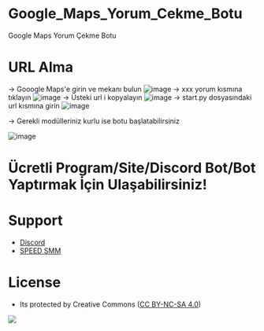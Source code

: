 # Google_Maps_Yorum_Cekme_Botu
Google Maps Yorum Çekme Botu

# URL Alma
-> Gooogle Maps'e girin ve mekanı bulun
![image](https://user-images.githubusercontent.com/63351166/178109439-bc5bd207-51df-4f54-97db-cd186d5a4faa.png)
-> xxx yorum kısmına tıklayın
![image](https://user-images.githubusercontent.com/63351166/178109474-e6569dfb-48b6-408d-986d-4ed3f6adae5a.png)
-> Üsteki url i kopyalayın
![image](https://user-images.githubusercontent.com/63351166/178109489-f33086fc-7043-46cc-8c5e-114b890ad350.png)
-> start.py dosyasındaki url kısmına girin
![image](https://user-images.githubusercontent.com/63351166/178109515-a63fd16a-f55e-4e38-b2d3-d9160f7f9f12.png)

-> Gerekli modülleriniz kurlu ise botu başlatabilirsiniz

![image](https://user-images.githubusercontent.com/63351166/178109380-796a971f-7cf6-4a97-82df-66e8e5d367e8.png)

# Ücretli Program/Site/Discord Bot/Bot Yaptırmak İçin Ulaşabilirsiniz!

# Support
- [Discord](https://discord.com/invite/jzeNGMcBrA)
- [SPEED SMM](https://speedsmm.com)

# License
- Its protected by Creative Commons ([CC BY-NC-SA 4.0](https://creativecommons.org/licenses/by-nc-sa/4.0/))

<a href="https://creativecommons.org/licenses/by-nc-sa/4.0/" title="BYNCSA40"><img src="https://licensebuttons.net/l/by-nc-sa/4.0/88x31.png"></a>
